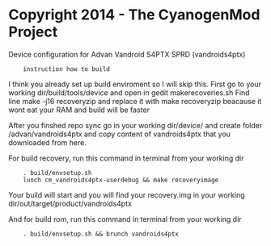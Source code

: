 Copyright 2014 - The CyanogenMod Project
===================================

Device configuration for Advan Vandroid S4PTX SPRD (vandroids4ptx)

		instruction how to build

I think you already set up build enviroment so I will skip this.
First go to your working dir/build/tools/device and open in gedit makerecoveries.sh
Find line 
		make -j16 recoveryzip
and replace it with
		make recoveryzip
beacause it wont eat your RAM and build will be faster


After you finshed repo sync go in your working dir/device/
and create folder /advan/vandroids4ptx and copy content of vandroids4ptx
that you downloaded from here.

For build recovery, run this command in terminal from your working dir 

		. build/envsetup.sh
		lunch cm_vandroids4ptx-userdebug && make recoveryimage

Your build will start and you will find your recovery.img in your working dir/out/target/product/vandroids4ptx

And for build rom, run this command in terminal from your working dir 

		. build/envsetup.sh && brunch vandroids4ptx

